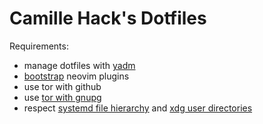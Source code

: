 # Camille Hack's Dotfiles #

Requirements:
* manage dotfiles with [yadm](https://thelocehiliosan.github.io/yadm/)
* [bootstrap](https://thelocehiliosan.github.io/yadm/docs/bootstrap) neovim plugins
* use tor with github
* use [tor with gnupg](https://gnupg.org/blog/20151224-gnupg-in-november-and-december.html)
* respect [systemd file hierarchy](https://www.freedesktop.org/software/systemd/man/file-hierarchy.html)
and [xdg user directories](https://www.freedesktop.org/wiki/Software/xdg-user-dirs/)
